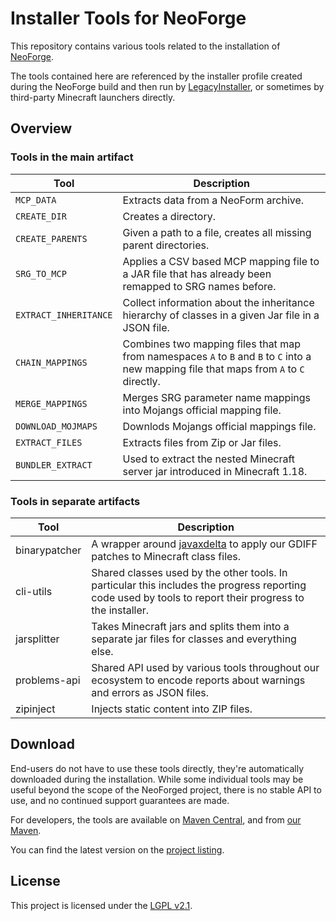 # Installer Tools for NeoForge

This repository contains various tools related to the installation of [NeoForge](https://github.com/neoforged/NeoForge).

The tools contained here are referenced by the installer profile created during the NeoForge build and then run
by [LegacyInstaller](https://github.com/neoforged/LegacyInstaller), or sometimes by third-party Minecraft launchers
directly.

## Overview

### Tools in the main artifact

| Tool                  | Description                                                                                                                               |
|-----------------------|-------------------------------------------------------------------------------------------------------------------------------------------|
| `MCP_DATA`            | Extracts data from a NeoForm archive.                                                                                                     |
| `CREATE_DIR`          | Creates a directory.                                                                                                                      |
| `CREATE_PARENTS`      | Given a path to a file, creates all missing parent directories.                                                                           |
| `SRG_TO_MCP`          | Applies a CSV based MCP mapping file to a JAR file that has already been remapped to SRG names before.                                    |
| `EXTRACT_INHERITANCE` | Collect information about the inheritance hierarchy of classes in a given Jar file in a JSON file.                                        |
| `CHAIN_MAPPINGS`      | Combines two mapping files that map from namespaces `A` to `B` and `B` to `C` into a new mapping file that maps from `A` to `C` directly. |
| `MERGE_MAPPINGS`      | Merges SRG parameter name mappings into Mojangs official mapping file.                                                                    |
| `DOWNLOAD_MOJMAPS`    | Downlods Mojangs official mappings file.                                                                                                  |
| `EXTRACT_FILES`       | Extracts files from Zip or Jar files.                                                                                                     |                                                                                                    
| `BUNDLER_EXTRACT`     | Used to extract the nested Minecraft server jar introduced in Minecraft 1.18.                                                             |

### Tools in separate artifacts

| Tool          | Description                                                                                                                                              |
|---------------|----------------------------------------------------------------------------------------------------------------------------------------------------------|
| binarypatcher | A wrapper around [javaxdelta](https://javaxdelta.sourceforge.net/) to apply our GDIFF patches to Minecraft class files.                                  |
| cli-utils     | Shared classes used by the other tools. In particular this includes the progress reporting code used by tools to report their progress to the installer. |
| jarsplitter   | Takes Minecraft jars and splits them into a separate jar files for classes and everything else.                                                          |
| problems-api  | Shared API used by various tools throughout our ecosystem to encode reports about warnings and errors as JSON files.                                     |
| zipinject     | Injects static content into ZIP files.                                                                                                                   |

## Download

End-users do not have to use these tools directly, they're automatically downloaded during the installation.
While some individual tools may be useful beyond the scope of the NeoForged project, there is no stable API to use,
and no continued support guarantees are made.

For developers, the tools are available
on [Maven Central](https://central.sonatype.com/namespace/net.neoforged.installertools),
and from [our Maven](https://maven.neoforged.net/).

You can find the latest version on the [project listing](https://projects.neoforged.net/neoforged/installertools).

## License

This project is licensed under the [LGPL v2.1](./LICENSE).
